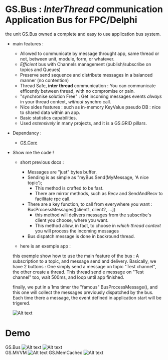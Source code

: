 # GS.Bus : *InterThread* communication Application Bus for FPC/Delphi
  
  the unit GS.Bus owned a complete and easy to use application bus system.
  
- main features : 
  - Allowed to communicate by message throught app, same thread or not, between unit, module, form, or whatever.
  - *Efficient* bus with Channels management (publish/subscribe on topics and Queues)
  - Preserve send sequence and distribute messages in a balanced manner (no contention)
  - Thread Safe, **inter thread** communication : You can communicate efficently between thread, with no compromise or pain.
  - "synchronise solution Free" : Get incoming messages events *always* in your thread context, *without* synchro call.
  - Nice sides features : such as in-memory KeyValue pseudo DB : nice to shared data within an app.
  - Basic statistics capabilities.
  - Used *extensively* in many projects, and it is a GS.GRID pillars.
  
- Dependancy : 
  - [GS.Core](https://github.com/VincentGsell/GS.Core)
  
- Show me the code !

  - short previous docs : 
    - Messages are "just" bytes buffer.
    - Sending is as simple as "myBus.Send(MyMessage, 'A nice topic');
      - This method is crafted to be fast.
      - There are mirror methods, such as Recv and SendAndRecv to facilitate rpc call.
    - There are a key function, to call from everywhere you want : BusProcessMessages([client1, client2, ...])
      - this method will delivers messages from the subscribe's client you choose, where you want.
      - This method allow, in fact, to choose in *which thread context* you will process the incoming messages
    - Bus dispatch message is done in backround thread.
	  	  
  - here is an exemple app : 
  
  this exemple show how to use the main feature of the bus : A subscription to a topic, and message send and delivery.
  Basically, we have 2 buttons : One simply send a message on topic "Test channel", the other create a thread.
  This thread send e message on "Test channel" too, wait 500ms, and loop until app finished.
  
  finally, we put in a 1ms timer the "famous" BusProcessMessage(), and this one will collect the messages previously dispatched by the bus.
  Each time there a message, the event defined in application start will be trigered.
  
  ![Alt text](/../master/Ressources/MinimalBusExemple.png?raw=true "")
  
	  



# Demo
  GS.Bus
  ![Alt text](/../master/Ressources/busbench.png?raw=true "")
  ![Alt text](/../master/Ressources/busbench_kv.png?raw=true "")  
  GS.MVVM
  ![Alt text](/../master/Ressources/mvvm.png?raw=true "")
  GS.MemCached
  ![Alt text](/../master/Ressources/memcached.png?raw=true "")

 
    
  
